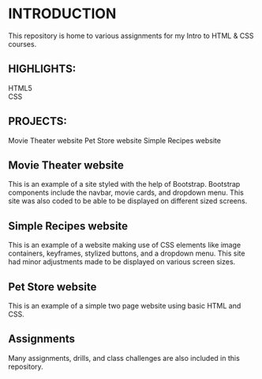 <h1>INTRODUCTION</h1>
This repository is home to various assignments for my Intro to HTML & CSS courses.

<h2>HIGHLIGHTS:</h2>
HTML5<br>
CSS

<h2>PROJECTS:</h2>
Movie Theater website
Pet Store website
Simple Recipes website

<h2>Movie Theater website </h2>
This is an example of a site styled with the help of Bootstrap. 
Bootstrap components include the navbar, movie cards, and dropdown menu.
This site was also coded to be able to be displayed on different sized screens.

<h2>Simple Recipes website</h2>
This is an example of a website making use of CSS elements like image containers, keyframes, stylized buttons, and a dropdown menu.
This site had minor adjustments made to be displayed on various screen sizes.

<h2>Pet Store website</h2>
This is an example of a simple two page website using basic HTML and CSS. 

<h2>Assignments</h2>
Many assignments, drills, and class challenges are also included in this repository. 
